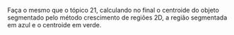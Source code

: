 Faça o mesmo que o tópico 21, calculando no final o centroide do objeto segmentado pelo método crescimento de regiões 2D, a região segmentada em azul e o centroide em verde.

